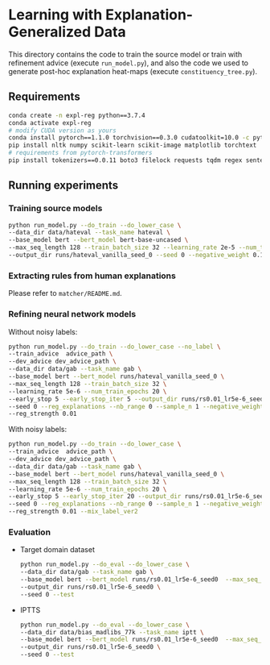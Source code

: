 # Learning with Explanation-Generalized Data

This directory contains the code to train the source model or train with refinement advice (execute `run_model.py`), and also the code we used to generate post-hoc explanation heat-maps (execute `constituency_tree.py`).

## Requirements

```sh
conda create -n expl-reg python==3.7.4
conda activate expl-reg
# modify CUDA version as yours
conda install pytorch==1.1.0 torchvision==0.3.0 cudatoolkit=10.0 -c pytorch
pip install nltk numpy scikit-learn scikit-image matplotlib torchtext
# requirements from pytorch-transformers
pip install tokenizers==0.0.11 boto3 filelock requests tqdm regex sentencepiece sacremoses
```


## Running experiments

### Training source models

```sh
python run_model.py --do_train --do_lower_case \
--data_dir data/hateval --task_name hateval \
--base_model bert --bert_model bert-base-uncased \
--max_seq_length 128 --train_batch_size 32 --learning_rate 2e-5 --num_train_epochs 20 --early_stop 5 \
--output_dir runs/hateval_vanilla_seed_0 --seed 0 --negative_weight 0.1
```

### Extracting rules from human explanations

Please refer to `matcher/README.md`.

### Refining neural network models

Without noisy labels:

```sh
python run_model.py --do_train --do_lower_case --no_label \
--train_advice  advice_path \
--dev_advice dev_advice_path \
--data_dir data/gab --task_name gab \
--base_model bert --bert_model runs/hateval_vanilla_seed_0 \
--max_seq_length 128 --train_batch_size 32 \
--learning_rate 5e-6 --num_train_epochs 20 \
--early_stop 5 --early_stop_iter 5 --output_dir runs/rs0.01_lr5e-6_seed0 \
--seed 0 --reg_explanations --nb_range 0 --sample_n 1 --negative_weight 0.1 \
--reg_strength 0.01
```

With noisy labels:

```sh
python run_model.py --do_train --do_lower_case \
--train_advice  advice_path \
--dev_advice dev_advice_path \
--data_dir data/gab --task_name gab \
--base_model bert --bert_model runs/hateval_vanilla_seed_0 \
--max_seq_length 128 --train_batch_size 32 \
--learning_rate 5e-6 --num_train_epochs 20 \
--early_stop 5 --early_stop_iter 20 --output_dir runs/rs0.01_lr5e-6_seed0 \
--seed 0 --reg_explanations --nb_range 0 --sample_n 1 --negative_weight 0.1 \
--reg_strength 0.01 --mix_label_ver2
```

### Evaluation

- Target domain dataset

  ```sh
  python run_model.py --do_eval --do_lower_case \
  --data_dir data/gab --task_name gab \
  --base_model bert --bert_model runs/rs0.01_lr5e-6_seed0  --max_seq_length 128 \
  --output_dir runs/rs0.01_lr5e-6_seed0 \
  --seed 0 --test
  ```

- IPTTS

  ```sh
  python run_model.py --do_eval --do_lower_case \
  --data_dir data/bias_madlibs_77k --task_name iptt \
  --base_model bert --bert_model runs/rs0.01_lr5e-6_seed0  --max_seq_length 128 \
  --output_dir runs/rs0.01_lr5e-6_seed0 \
  --seed 0 --test
  ```

